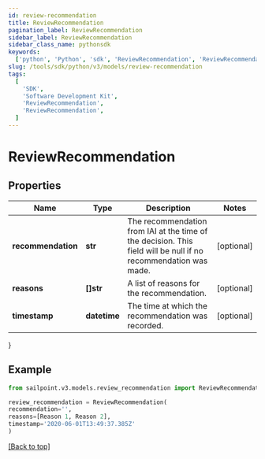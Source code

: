 ```yaml
---
id: review-recommendation
title: ReviewRecommendation
pagination_label: ReviewRecommendation
sidebar_label: ReviewRecommendation
sidebar_class_name: pythonsdk
keywords:
  ['python', 'Python', 'sdk', 'ReviewRecommendation', 'ReviewRecommendation']
slug: /tools/sdk/python/v3/models/review-recommendation
tags:
  [
    'SDK',
    'Software Development Kit',
    'ReviewRecommendation',
    'ReviewRecommendation',
  ]
---
```


# ReviewRecommendation

## Properties

| Name | Type | Description | Notes |
| --- | --- | --- | --- |
| **recommendation** | **str** | The recommendation from IAI at the time of the decision. This field will be null if no recommendation was made. | [optional] |
| **reasons** | **[]str** | A list of reasons for the recommendation. | [optional] |
| **timestamp** | **datetime** | The time at which the recommendation was recorded. | [optional] |

}

## Example

```python
from sailpoint.v3.models.review_recommendation import ReviewRecommendation

review_recommendation = ReviewRecommendation(
recommendation='',
reasons=[Reason 1, Reason 2],
timestamp='2020-06-01T13:49:37.385Z'
)

```

[[Back to top]](#)
